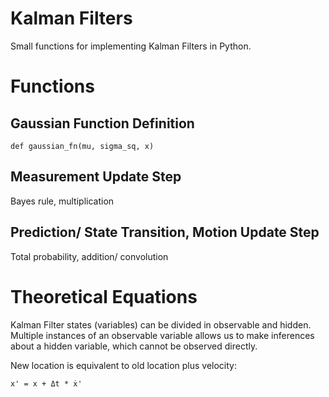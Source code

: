 # Kalman Filters

Small functions for implementing Kalman Filters in Python.


# Functions

## Gaussian Function Definition

    def gaussian_fn(mu, sigma_sq, x)

## Measurement Update Step
Bayes rule, multiplication

## Prediction/ State Transition, Motion Update Step
Total probability, addition/ convolution

# Theoretical Equations

Kalman Filter states (variables) can be divided in observable and hidden. Multiple instances of an observable variable allows us to make inferences about a hidden variable, which cannot be observed directly.

New location is equivalent to old location plus velocity: 

    x' = x + Δt * ẋ'
